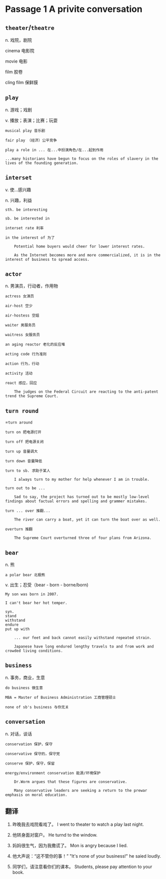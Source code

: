 # Passage 1 A privite conversation

## `theater`/`theatre`

n. 戏院，剧院

cinema 电影院

movie 电影

film 胶卷

cling film 保鲜膜

## `play`

n. 游戏；戏剧

v. 播放；表演；比赛；玩耍

	musical play 音乐剧
	
	fair play （经济）公平竞争
	
	play a role in ... 在...中扮演角色/在...起到作用
	
	...many historians have begun to focus on the roles of slavery in the lives of the founding generation.
	
## `interset`

v. 使...感兴趣

n. 兴趣，利益

	sth. be interesting
	
	sb. be interested in
	
	interset rate 利率
	
	in the interest of 为了
	
		Potential home buyers would cheer for lower interest rates.
		
		As the Internet becomes more and more commercialized, it is in the interest of business to spread access.
		
## `actor`

n. 男演员，行动者，作用物

	actress 女演员
	
	air-host 空少
	
	air-hostess 空姐
	
	waiter 男服务员
	
	waitress 女服务员
	
	an aging reactor 老化的反应堆
	
	acting code 行为准则
	
	action 行为，行动
	
	activity 活动
	
	react 感应，回应
	
		The judges on the Federal Circuit are reacting to the anti-patent trend the Supreme Court.
		
## `turn round`

=`turn around`

	turn on 把电源打开
	
	turn off 把电源关闭
	
	turn up 音量调大
	
	turn down 音量降低
	
	turn to sb. 求助于某人
	
		I always turn to my mother for help whenever I am in trouble.
		
	turn out to be ... 
	
		Sad to say, the project has turned out to be mostly low-level findings about factual errors and spelling and grammer mistakes.
		
	turn ... over 推翻...
	
		The river can carry a boat, yet it can turn the boat over as well.
		
	overturn 推翻
	
		The Supreme Court overturned three of four plans from Arizona.
		
## `bear`

n. 熊

	a polar bear 北极熊
	
v. 出生；忍受（bear - born - borne/born)

	My son was born in 2007.
	
	I can't bear her hot temper.
	
	syn.
	stand
	withstand
	endure
	put up with
		
		... our feet and back cannot easily withstand repeated strain.
		
		Japanese have long endured lengthy travels to and from work and crowded living conditions.
		
## `business`

n. 事务，商业，生意

	do business 做生意
	
	MBA = Master of Business Administration 工商管理硕士
	
	none of sb's business 与你无关
	
## `conversation`

n. 对话，谈话

	conservation 保护，保守
	
	conservative 保守的，保守党
	
	conserve 保护，保守，保留
	
	energy/environment conservation 能源/环境保护
	
		Dr.Worm argues that these figures are conservative.
		
		Many conservative leaders are seeking a return to the prewar emphasis on moral education.
		
## 翻译

1. 昨晚我去戏院看戏了。
I went to theater to watch a play last night.

2. 他转身面对窗户。
He turnd to the window.

3. 妈妈很生气，因为我撒谎了。
Mon is angry because I lied.

4. 他大声说：“这不管你的事！”
"It's none of your business!" he saied loudly.

5. 同学们，请注意看你们的课本。
Students, please pay attention to your book.
